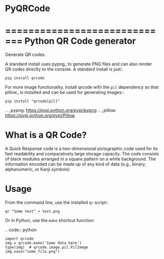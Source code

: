 # PyQRCode


=============================
Python QR Code generator
=============================

Generate QR codes.

A standard install uses pypng_ to generate PNG files and can also render QR
codes directly to the console. A standard install is just::

    pip install qrcode

For more image functionality, install qrcode with the ``pil`` dependency so
that pillow_ is installed and can be used for generating images::

    pip install "qrcode[pil]"

.. _pypng: https://pypi.python.org/pypi/pypng
.. _pillow: https://pypi.python.org/pypi/Pillow


What is a QR Code?
==================

A Quick Response code is a two-dimensional pictographic code used for its fast
readability and comparatively large storage capacity. The code consists of
black modules arranged in a square pattern on a white background. The
information encoded can be made up of any kind of data (e.g., binary,
alphanumeric, or Kanji symbols)

Usage
=====

From the command line, use the installed ``qr`` script::

    qr "Some text" > test.png

Or in Python, use the ``make`` shortcut function:

.. code:: python

    import qrcode
    img = qrcode.make('Some data here')
    type(img)  # qrcode.image.pil.PilImage
    img.save("some_file.png")
